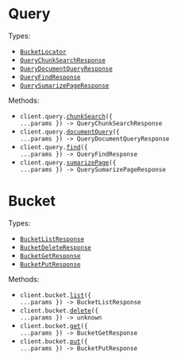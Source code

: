 # Query

Types:

- <code><a href="./src/resources/query.ts">BucketLocator</a></code>
- <code><a href="./src/resources/query.ts">QueryChunkSearchResponse</a></code>
- <code><a href="./src/resources/query.ts">QueryDocumentQueryResponse</a></code>
- <code><a href="./src/resources/query.ts">QueryFindResponse</a></code>
- <code><a href="./src/resources/query.ts">QuerySumarizePageResponse</a></code>

Methods:

- <code title="post /v1/chunk_search">client.query.<a href="./src/resources/query.ts">chunkSearch</a>({ ...params }) -> QueryChunkSearchResponse</code>
- <code title="post /v1/document_query">client.query.<a href="./src/resources/query.ts">documentQuery</a>({ ...params }) -> QueryDocumentQueryResponse</code>
- <code title="post /v1/search">client.query.<a href="./src/resources/query.ts">find</a>({ ...params }) -> QueryFindResponse</code>
- <code title="post /v1/summarize_page">client.query.<a href="./src/resources/query.ts">sumarizePage</a>({ ...params }) -> QuerySumarizePageResponse</code>

# Bucket

Types:

- <code><a href="./src/resources/bucket.ts">BucketListResponse</a></code>
- <code><a href="./src/resources/bucket.ts">BucketDeleteResponse</a></code>
- <code><a href="./src/resources/bucket.ts">BucketGetResponse</a></code>
- <code><a href="./src/resources/bucket.ts">BucketPutResponse</a></code>

Methods:

- <code title="post /v1/list_objects">client.bucket.<a href="./src/resources/bucket.ts">list</a>({ ...params }) -> BucketListResponse</code>
- <code title="post /v1/delete_object">client.bucket.<a href="./src/resources/bucket.ts">delete</a>({ ...params }) -> unknown</code>
- <code title="post /v1/get_object">client.bucket.<a href="./src/resources/bucket.ts">get</a>({ ...params }) -> BucketGetResponse</code>
- <code title="post /v1/put_object">client.bucket.<a href="./src/resources/bucket.ts">put</a>({ ...params }) -> BucketPutResponse</code>
